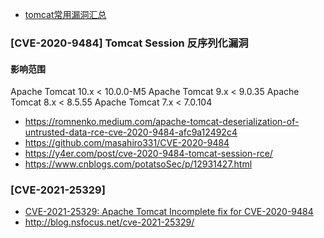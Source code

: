 - [tomcat常用漏洞汇总](https://saucer-man.com/information_security/507.html)


### [CVE-2020-9484] Tomcat Session 反序列化漏洞


#### 影响范围
Apache Tomcat 10.x < 10.0.0-M5
Apache Tomcat 9.x < 9.0.35
Apache Tomcat 8.x < 8.5.55
Apache Tomcat 7.x < 7.0.104


- https://romnenko.medium.com/apache-tomcat-deserialization-of-untrusted-data-rce-cve-2020-9484-afc9a12492c4
- https://github.com/masahiro331/CVE-2020-9484
- https://y4er.com/post/cve-2020-9484-tomcat-session-rce/
- https://www.cnblogs.com/potatsoSec/p/12931427.html


### [CVE-2021-25329]

- [CVE-2021-25329: Apache Tomcat Incomplete fix for CVE-2020-9484](https://seclists.org/oss-sec/2021/q1/184)
- http://blog.nsfocus.net/cve-2021-25329/
